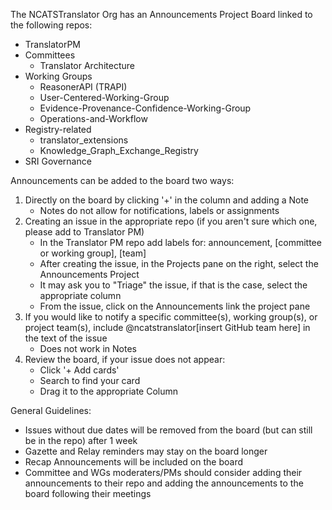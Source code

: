 The NCATSTranslator Org has an Announcements Project Board linked to the following repos:

- TranslatorPM
- Committees
  - Translator Architecture
- Working Groups
  - ReasonerAPI (TRAPI)
  - User-Centered-Working-Group
  - Evidence-Provenance-Confidence-Working-Group
  - Operations-and-Workflow
- Registry-related
  - translator_extensions
  - Knowledge_Graph_Exchange_Registry
- SRI Governance

Announcements can be added to the board two ways:
1. Directly on the board by clicking '+' in the column and adding a Note
   - Notes do not allow for notifications, labels or assignments 
2. Creating an issue in the appropriate repo (if you aren't sure which one, please add to Translator PM)
   - In the Translator PM repo add labels for:  announcement, [committee or working group], [team]
   - After creating the issue, in the Projects pane on the right, select the Announcements Project
   - It may ask you to "Triage" the issue, if that is the case, select the appropriate column 
   - From the issue, click on the Announcements link the project pane
3. If you would like to notify a specific committee(s), working group(s), or project team(s), include @ncatstranslator[insert GitHub team here] in the text of the issue
   - Does not work in Notes
4. Review the board, if your issue does not appear:
   - Click '+ Add cards'
   - Search to find your card
   - Drag it to the appropriate Column
   
General Guidelines:
- Issues without due dates will be removed from the board (but can still be in the repo) after 1 week
- Gazette and Relay reminders may stay on the board longer
- Recap Announcements will be included on the board
- Committee and WGs moderaters/PMs should consider adding their announcements to their repo and adding the announcements to the board following their meetings
   
